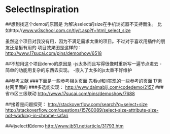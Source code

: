 # SelectInspiration
##想到找这个demo的原因是
为解决select的size在手机浏览器不支持而生。
比如http://www.w3school.com.cn/tiy/t.asp?f=html_select_size

虽然这个项目对我没有用，因为不满足需求太重的项目。不过对于喜欢用插件的朋友还是挺有用的
项目效果图是这样的：http://www.17sucai.com/pins/demoshow/6518

##不想用这个项目demo的原因是
-js太多而且写得很像时重新写一遍节点进去
-简单的功能用复杂的东西去实现。
-嵌入了太多的js太重不好维护

##参考文献
###下面是一些参考相关页面
先看ul和li实现的一些参考的页面
17素材网里面的
###多选能实现：
http://www.daimabiji.com/codedemo/2157
###省市区三级联动
http://www.17sucai.com/pins/demoshow/7688


##接着是问题探究：
http://stackoverflow.com/search?q=select+size
http://stackoverflow.com/questions/15760089/select-size-attribute-size-not-working-in-chrome-safari


###jselect和demo
http://www.jb51.net/article/31793.htm


